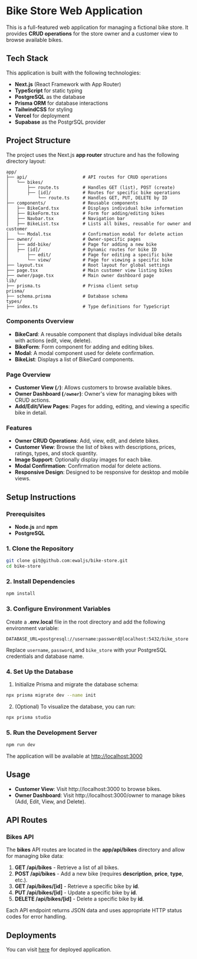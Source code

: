 # Bike Store Web Application

This is a full-featured web application for managing a fictional bike store. It provides **CRUD operations** for the store owner and a customer view to browse available bikes.

## Tech Stack

This application is built with the following technologies:

- **Next.js** (React Framework with App Router)
- **TypeScript** for static typing
- **PostgreSQL** as the database
- **Prisma ORM** for database interactions
- **TailwindCSS** for styling
- **Vercel** for deployment
- **Supabase** as the PostgrSQL provider

## Project Structure

The project uses the Next.js **app router** structure and has the following directory layout:

```plaintext
app/
├── api/                     # API routes for CRUD operations
│   └── bikes/
│       ├── route.ts         # Handles GET (list), POST (create)
│       ├── [id]/            # Routes for specific bike operations
│           └── route.ts     # Handles GET, PUT, DELETE by ID
├── components/              # Reusable components
│   ├── BikeCard.tsx         # Displays individual bike information
│   ├── BikeForm.tsx         # Form for adding/editing bikes
│   ├── Navbar.tsx           # Navigation bar
│   ├── BikeList.tsx         # Lists all bikes, reusable for owner and customer
│   └── Modal.tsx            # Confirmation modal for delete action
├── owner/                   # Owner-specific pages
│   ├── add-bike/            # Page for adding a new bike
│   ├── [id]/                # Dynamic routes for bike ID
│       ├── edit/            # Page for editing a specific bike
│       └── view/            # Page for viewing a specific bike
├── layout.tsx               # Root layout for global settings
├── page.tsx                 # Main customer view listing bikes
├── owner/page.tsx           # Main owner dashboard page
lib/
├── prisma.ts                # Prisma client setup
prisma/
├── schema.prisma            # Database schema
types/
├── index.ts                 # Type definitions for TypeScript
```

### Components Overview

- **BikeCard**: A reusable component that displays individual bike details with actions (edit, view, delete).
- **BikeForm**: Form component for adding and editing bikes.
- **Modal**: A modal component used for delete confirmation.
- **BikeList**: Displays a list of BikeCard components.

### Page Overview

- **Customer View (`/`)**: Allows customers to browse available bikes.
- **Owner Dashboard (`/owner`)**: Owner's view for managing bikes with CRUD actions.
- **Add/Edit/View Pages**: Pages for adding, editing, and viewing a specific bike in detail.

### Features

- **Owner CRUD Operations**: Add, view, edit, and delete bikes.
- **Customer View**: Browse the list of bikes with descriptions, prices, ratings, types, and stock quantity.
- **Image Support**: Optionally display images for each bike.
- **Modal Confirmation**: Confirmation modal for delete actions.
- **Responsive Design**: Designed to be responsive for desktop and mobile views.

## Setup Instructions

### Prerequisites

- **Node.js** and **npm**
- **PostgreSQL**

### 1. Clone the Repository

```bash
git clone git@github.com:ewaljs/bike-store.git
cd bike-store
```

### 2. Install Dependencies

```bash
npm install
```

### 3. Configure Environment Variables

Create a **.env.local** file in the root directory and add the following environment variable:

```
DATABASE_URL=postgresql://username:password@localhost:5432/bike_store
```

Replace `username`, `password`, and `bike_store` with your PostgreSQL credentials and database name.

### 4. Set Up the Database

1. Initialize Prisma and migrate the database schema:

```bash
npx prisma migrate dev --name init
```

2. (Optional) To visualize the database, you can run:

```bash
npx prisma studio
```

### 5. Run the Development Server

```bash
npm run dev
```

The application will be available at [http://localhost:3000](http://localhost:3000)

## Usage

- **Customer View**: Visit http://localhost:3000 to browse bikes.
- **Owner Dashboard**: Visit http://localhost:3000/owner to manage bikes (Add, Edit, View, and Delete).

## API Routes

### Bikes API

The **bikes** API routes are located in the **app/api/bikes** directory and allow for managing bike data:

1. **GET /api/bikes** - Retrieve a list of all bikes.
2. **POST /api/bikes** - Add a new bike (requires **description**, **price**, **type**, etc.).
3. **GET /api/bikes/[id]** - Retrieve a specific bike by **id**.
4. **PUT /api/bikes/[id]** - Update a specific bike by **id**.
5. **DELETE /api/bikes/[id]** - Delete a specific bike by **id**.

Each API endpoint returns JSON data and uses appropriate HTTP status codes for error handling.

## Deployments

You can visit [here](https://bike-store-iota-eight.vercel.app/) for deployed application.
